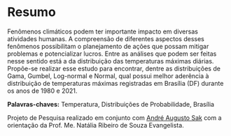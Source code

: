# Resumo

Fenômenos climáticos podem ter importante impacto em diversas atividades humanas. A compreensão de diferentes aspectos desses fenômenos possibilitam o planejamento de ações que possam mitigar problemas e potencializar lucros. Entre as análises que podem ser feitas nesse sentido está a da distribuição das temperaturas máximas diárias. Propõe-se realizar esse estudo para encontrar, dentre as distribuições de Gama, Gumbel, Log-normal e Normal, qual possui melhor aderência à distribuição de temperaturas máximas registradas em Brasília (DF) durante os anos de 1980 e 2021.

**Palavras-chaves:** Temperatura, Distribuições de Probabilidade, Brasília

Projeto de Pesquisa realizado em conjunto com [André Augusto Sak](https://github.com/AndreSak) com a orientação da Prof. Me. Natália Ribeiro de Souza Evangelista.
